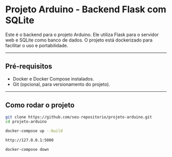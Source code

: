 # Projeto Arduino - Backend Flask com SQLite

Este é o backend para o projeto Arduino. Ele utiliza Flask para o servidor web e SQLite como banco de dados. O projeto está dockerizado para facilitar o uso e portabilidade.

---

## **Pré-requisitos**

- Docker e Docker Compose instalados.
- Git (opcional, para versionamento do projeto).

---

## **Como rodar o projeto**

```bash
git clone https://github.com/seu-repositorio/projeto-arduino.git
cd projeto-arduino
```

```bash
docker-compose up --build
```

```bash
http://127.0.0.1:5000
```

```bash
docker-compose down
```
